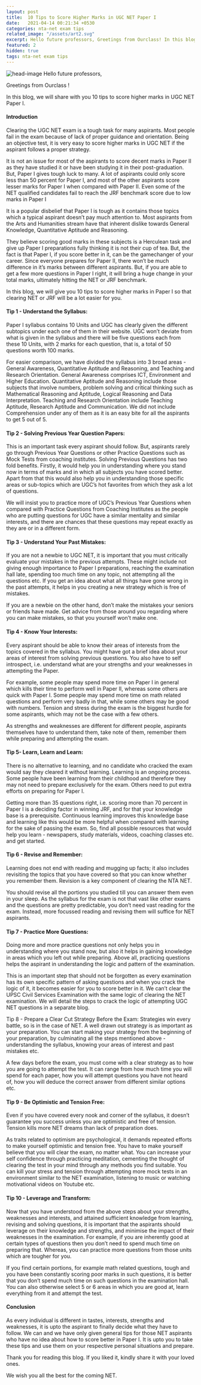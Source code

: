 ```yaml
---
layout: post
title:  10 Tips to Score Higher Marks in UGC NET Paper I
date:   2021-04-14 00:21:34 +0530
categories: nta-net exam tips
related_image: "/assets/art2.svg"
excerpt: Hello future professors, Greetings from Ourclass! In this blog, we will share with you 10 tips to score higher marks in UGC NET Paper I.
featured: 2
hidden: true
tags: nta-net exam tips
---
```

![head-image](/assets/art2.svg)
Hello future professors,

Greetings from Ourclass !

In this blog, we will share with you 10 tips to score higher marks in UGC NET Paper I.

#### Introduction
Clearing the UGC NET exam is a tough task for many aspirants. Most people fail in the exam because of lack of proper guidance and orientation. Being an objective test, it is very easy to score higher marks in UGC NET if the aspirant follows a proper strategy. 

It is not an issue for most of the aspirants to score decent marks in Paper II as they have studied it or have been studying it in their post-graduation. But, Paper I gives tough luck to many. A lot of aspirants could only score less than 50 percent for Paper I, and most of the other aspirants score lesser marks for Paper I when compared with Paper II. Even some of the NET qualified candidates fail to reach the JRF benchmark score due to low marks in Paper I

It is a popular disbelief that Paper I is tough as it contains those topics which a typical aspirant doesn’t pay much attention to. Most aspirants  from the Arts and Humanities stream have that inherent dislike towards General Knowledge, Quantitative Aptitude and Reasoning. 

They believe scoring good marks in these subjects is a Herculean task and give up Paper I preparations fully thinking it is not their cup of tea. But, the fact is that Paper I, if you score better in it, can be the gamechanger of your career. Since everyone prepares for Paper II, there won’t be much difference in it’s marks between different aspirants. But, if you are able to get a few more questions in Paper I right, it will bring a huge change in your total marks, ultimately hitting the NET or JRF benchmark. 

In this blog, we will give you 10 tips to score higher marks in Paper I so that clearing NET or JRF will be a lot easier for you. 

#### Tip 1 - Understand the Syllabus:
Paper I syllabus contains 10 Units and UGC has clearly given the different subtopics under each one of them in their website. UGC won’t deviate from what is given in the syllabus and there will be five questions each from these 10 Units, with 2 marks for each question, that is, a total of 50 questions worth 100 marks. 

For easier comparison, we have divided the syllabus into 3 broad areas - General Awareness, Quantitative Aptitude and Reasoning, and Teaching and Research Orientation. General Awareness comprises ICT, Environment and Higher Education. Quantitative Aptitude and Reasoning include those subjects that involve numbers, problem solving and critical thinking such as Mathematical Reasoning and Aptitude, Logical Reasoning and Data Interpretation. Teaching and Research Orientation include Teaching Aptitude, Research Aptitude and Communication. We did not include Comprehension under any of them as it is an easy bite for all the aspirants to get 5 out of 5.

#### Tip 2 - Solving Previous Year Question Papers:
This is an important task every aspirant should follow. But, aspirants rarely go through Previous Year Questions or other Practice Questions such as Mock Tests from coaching institutes. Solving Previous Questions has two fold benefits. Firstly, it would help you in understanding where you stand now in terms of marks and in which all subjects you have scored better. Apart from that this would also help you in understanding those specific areas or sub-topics which are UGC’s hot favorites from which they ask a lot of questions. 

We will insist you to practice more of UGC’s Previous Year Questions when compared with Practice Questions from Coaching Institutes as the people who are putting questions for UGC have a similar mentality and similar interests, and there are chances that these questions may repeat exactly as they are or in a different form.

#### Tip 3 - Understand Your Past Mistakes:
If you are not a newbie to UGC NET, it is important that you must critically evaluate your mistakes in the previous attempts. These might include not giving enough importance to Paper I preparations, reaching the examination hall late, spending too much time on any topic, not attempting all the questions etc. If you get an idea about what all things have gone wrong in the past attempts, it helps in you creating a new strategy which is free of mistakes. 

If you are a newbie on the other hand, don’t make the mistakes your seniors or friends have made. Get advice from those around you regarding where you can make mistakes, so that you yourself won’t make one.

#### Tip 4 - Know Your Interests:
Every aspirant should be able to know their areas of interests from the topics covered in the syllabus. You might have got a brief idea about your areas of interest from solving previous questions. You also have to self introspect, i.e. understand what are your strengths and your weaknesses in attempting the Paper. 

For example, some people may spend more time on Paper I in general which kills their time to perform well in Paper II, whereas some others are quick with Paper I. Some people may spend more time on math related questions and perform very badly in that, while some others may be good with numbers. Tension and stress during the exam is the biggest hurdle for some aspirants, which may not be the case with a few others.

As strengths and weaknesses are different for different people, aspirants themselves have to understand them, take note of them, remember them while preparing and attempting the exam.

#### Tip 5- Learn, Learn and Learn:
There is no alternative to learning, and no candidate who cracked the exam would say they cleared it without learning. Learning is an ongoing process. Some people have been learning from their childhood and therefore they may not need to prepare exclusively for the exam. Others need to put extra efforts on preparing for Paper I. 

Getting more than 35 questions right, i.e. scoring more than 70 percent in Paper I is a deciding factor in winning JRF, and for that your knowledge base is a prerequisite. Continuous learning improves this knowledge base and learning like this would be more helpful when compared with learning for the sake of passing the exam. So, find all possible resources that would help you learn - newspapers, study materials, videos, coaching classes etc. and get started.

#### Tip 6 - Revise and Remember:
Learning does not end with reading and mugging up facts; it also includes revisiting the topics that you have covered so that you can know whether you remember them. Revision is a key component of clearing the NTA NET.

You should revise all the portions you studied till you can answer them even in your sleep. As the syllabus for the exam is not that vast like other exams and the questions are pretty predictable, you don’t need vast reading for the exam. Instead, more focussed reading and revising them will suffice for NET aspirants. 

#### Tip 7 - Practice More Questions:
Doing more and more practice questions not only helps you in understanding where you stand now, but also it helps in gaining knowledge in areas which you left out while preparing. Above all, practicing questions helps the aspirant in understanding the logic and pattern of the examination. 

This is an important step that should not be forgotten as every examination has its own specific pattern of asking questions and when you crack the logic of it, it becomes easier for you to score better in it. We can’t clear the UPSC Civil Services Examination with the same logic of clearing the NET examination. We will detail the steps to crack the logic of attempting UGC NET questions in a separate blog.

Tip 8 - Prepare a Clear Cut Strategy Before the Exam: 
Strategies win every battle, so is in the case of NET. A well drawn out strategy is as important as your preparation. You can start making your strategy from the beginning of your preparation, by culminating all the steps mentioned above - understanding the syllabus, knowing your areas of interest and past mistakes etc.

A few days before the exam, you must come with a clear strategy as to how you are going to attempt the test. It can range from how much time you will spend for each paper, how you will attempt questions you have not heard of, how you will deduce the correct answer from different similar options etc.

#### Tip 9 - Be Optimistic and Tension Free: 
Even if you have covered every nook and corner of the syllabus, it doesn’t guarantee you success unless you are optimistic and free of tension. Tension kills more NET dreams than lack of preparation does. 

As traits related to optimism are psychological, it demands repeated efforts to make yourself optimistic and tension free. You have to make yourself believe that you will clear the exam, no matter what. You can increase your self confidence through practicing meditation, cementing the thought of clearing the test in your mind through any methods you find suitable. You can kill your stress and tension through attempting more mock tests in an environment similar to the NET examination, listening to music or watching motivational videos on Youtube etc.

#### Tip 10 - Leverage and Transform: 
Now that you have understood from the above steps about your strengths, weaknesses and interests, and attained sufficient knowledge from learning, revising and solving questions, it is important that the aspirants should leverage on their knowledge and strengths, and minimise the impact of their weaknesses in the examination. For example, if you are inherently good at certain types of questions then you don’t need to spend much time on preparing that. Whereas, you can practice more questions from those units which are tougher for you. 

If you find certain portions, for example math related questions, tough and you have been constantly scoring poor marks in such questions, it is better that you don’t spend much time on such questions in the examination hall. You can also otherwise select 5 or 6 areas in which you are good at, learn everything from it and attempt the test. 

#### Conclusion
As every individual is different in tastes, interests, strengths and weaknesses, it is upto the aspirant to  finally decide what they have to follow. We can and we have only given general tips for those NET aspirants who have no idea about how to score better in Paper I. It is upto you to take these tips and use them on your respective personal situations and prepare. 

Thank you for reading this blog. If you liked it, kindly share it with your loved ones. 

We wish you all the best for the coming NET.
